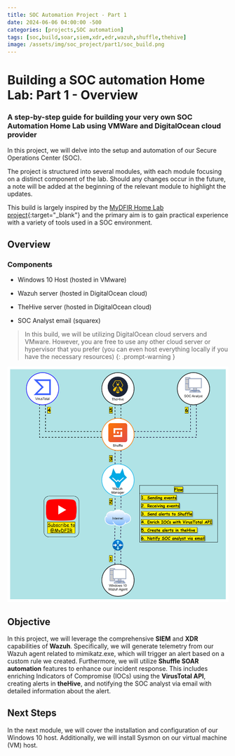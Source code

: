 ```yaml
---
title: SOC Automation Project - Part 1
date: 2024-06-06 04:00:00 -500
categories: [projects,SOC automation]
tags: [soc,build,soar,siem,xdr,edr,wazuh,shuffle,thehive]
image: /assets/img/soc_project/part1/soc_build.png
---
```


# Building a SOC automation Home Lab: Part 1 - Overview

### A step-by-step guide for building your very own SOC Automation Home Lab using VMWare and DigitalOcean cloud provider

In this project, we will delve into the setup and automation of our Secure Operations Center (SOC).

The project is structured into several modules, with each module focusing on a distinct component of the lab. Should any changes occur in the future, a note will be added at the beginning of the relevant module to highlight the updates.

This build is largely inspired by the [MyDFIR Home Lab project](https://youtu.be/Lb_ukgtYK_U?si=yr7cF7uzDXVWlLt1){:target="_blank"} and the primary aim is to gain practical experience with a variety of tools used in a SOC environment.

## Overview

### Components

* Windows 10 Host (hosted in VMware)

* Wazuh server (hosted in DigitalOcean cloud) 

* TheHive server (hosted in DigitalOcean cloud) 

* SOC Analyst email (squarex)  

> In this build, we will be utilizing DigitalOcean cloud servers and VMware. However, you are free to use any other cloud server or hypervisor that you prefer (you can even host everything locally if you have the necessary resources)
{: .prompt-warning }

![Diagram](/assets/img/soc_project/part1/socautomation3.drawio.svg)

## Objective

In this project, we will leverage the comprehensive **SIEM** and **XDR** capabilities of **Wazuh**. Specifically, we will generate telemetry from our Wazuh agent related to mimikatz.exe, which will trigger an alert based on a custom rule we created. Furthermore, we will utilize **Shuffle SOAR automation** features to enhance our incident response. This includes enriching Indicators of Compromise (IOCs) using the **VirusTotal API**, creating alerts in **theHive**, and notifying the SOC analyst via email with detailed information about the alert.

## Next Steps

In the next module, we will cover the installation and configuration of our Windows 10 host. Additionally, we will install Sysmon on our virtual machine (VM) host.

